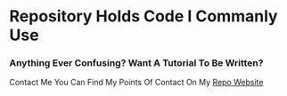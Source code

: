 # Repository Holds Code I Commanly Use

### Anything Ever Confusing? Want A Tutorial To Be Written?
Contact Me
You Can Find My Points Of Contact On My <a href="http://lacertosusrepo.github.io">Repo Website</a>
